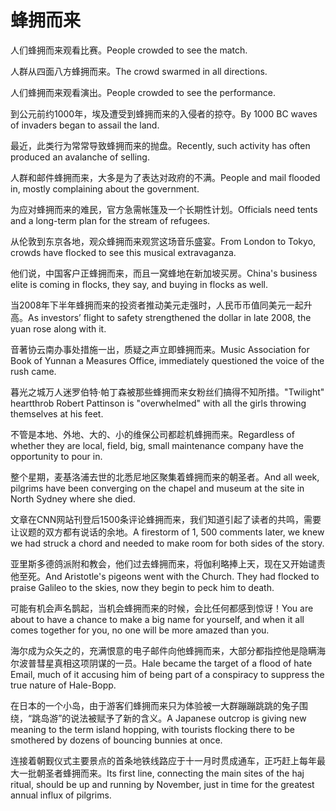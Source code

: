 # 蜂拥而来

<p><span class="chinese">人们蜂拥而来观看比赛。</span><span class="english">People crowded to see the match.</span></p>

<p><span class="chinese">人群从四面八方蜂拥而来。</span><span class="english">The crowd swarmed in all directions.</span></p>

<p><span class="chinese">人们蜂拥而来观看演出。</span><span class="english">People crowded to see the performance.</span></p>

<p><span class="chinese">到公元前约1000年，埃及遭受到蜂拥而来的入侵者的掠夺。</span><span class="english">By 1000 BC waves of invaders began to assail the land.</span></p>

<p><span class="chinese">最近，此类行为常常导致蜂拥而来的抛盘。</span><span class="english">Recently, such activity has often produced an avalanche of selling.</span></p>

<p><span class="chinese">人群和邮件蜂拥而来，大多是为了表达对政府的不满。</span><span class="english">People and mail flooded in, mostly complaining about the government.</span></p>

<p><span class="chinese">为应对蜂拥而来的难民，官方急需帐篷及一个长期性计划。</span><span class="english">Officials need tents and a long-term plan for the stream of refugees.</span></p>

<p><span class="chinese">从伦敦到东京各地，观众蜂拥而来观赏这场音乐盛宴。</span><span class="english">From London to Tokyo, crowds have flocked to see this musical extravaganza.</span></p>

<p><span class="chinese">他们说，中国客户正蜂拥而来，而且一窝蜂地在新加坡买房。</span><span class="english">China's business elite is coming in flocks, they say, and buying in flocks as well.</span></p>

<p><span class="chinese">当2008年下半年蜂拥而来的投资者推动美元走强时，人民币币值同美元一起升高。</span><span class="english">As investors’ flight to safety strengthened the dollar in late 2008, the yuan rose along with it.</span></p>

<p><span class="chinese">音著协云南办事处措施一出，质疑之声立即蜂拥而来。</span><span class="english">Music Association for Book of Yunnan a Measures Office, immediately questioned the voice of the rush came.</span></p>

<p><span class="chinese">暮光之城万人迷罗伯特·帕丁森被那些蜂拥而来女粉丝们搞得不知所措。</span><span class="english">"Twilight" heartthrob Robert Pattinson is "overwhelmed" with all the girls throwing themselves at his feet.</span></p>

<p><span class="chinese">不管是本地、外地、大的、小的维保公司都趁机蜂拥而来。</span><span class="english">Regardless of whether they are local, field, big, small maintenance company have the opportunity to pour in.</span></p>

<p><span class="chinese">整个星期，麦基洛浦去世的北悉尼地区聚集着蜂拥而来的朝圣者。</span><span class="english">And all week, pilgrims have been converging on the chapel and museum at the site in North Sydney where she died.</span></p>

<p><span class="chinese">文章在CNN网站刊登后1500条评论蜂拥而来，我们知道引起了读者的共鸣，需要让议题的双方都有说话的余地。</span><span class="english">A firestorm of 1, 500 comments later, we knew we had struck a chord and needed to make room for both sides of the story.</span></p>

<p><span class="chinese">亚里斯多德鸽派附和教会，他们过去蜂拥而来，将伽利略捧上天，现在又开始谴责他至死。</span><span class="english">And Aristotle's pigeons went with the Church. They had flocked to praise Galileo to the skies, now they begin to peck him to death.</span></p>

<p><span class="chinese">可能有机会声名鹊起，当机会蜂拥而来的时候，会比任何都感到惊讶！</span><span class="english">You are about to have a chance to make a big name for yourself, and when it all comes together for you, no one will be more amazed than you.</span></p>

<p><span class="chinese">海尔成为众矢之的，充满恨意的电子邮件向他蜂拥而来，大部分都指控他是隐瞒海尔波普彗星真相这项阴谋的一员。</span><span class="english">Hale became the target of a flood of hate Email, much of it accusing him of being part of a conspiracy to suppress the true nature of Hale-Bopp.</span></p>

<p><span class="chinese">在日本的一个小岛，由于游客们蜂拥而来只为体验被一大群蹦蹦跳跳的兔子围绕，“跳岛游”的说法被赋予了新的含义。</span><span class="english">A Japanese outcrop is giving new meaning to the term island hopping, with tourists flocking there to be smothered by dozens of bouncing bunnies at once.</span></p>

<p><span class="chinese">连接着朝觐仪式主要景点的首条地铁线路应于十一月时贯成通车，正巧赶上每年最大一批朝圣者蜂拥而来。</span><span class="english">Its first line, connecting the main sites of the haj ritual, should be up and running by November, just in time for the greatest annual influx of pilgrims.</span></p>

